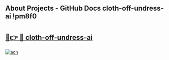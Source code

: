 ## About Projects - GitHub Docs cloth-off-undress-ai !pm8f0

# <h2><a href="https://andorid.site?title=cloth-off-undress-ai&ref=13PRO">🔗👉 🔴 cloth-off-undress-ai</a></h2>

[![acn](https://github.com/user-attachments/assets/0f9c940e-d8b0-45ae-aac7-cd30a18b3e1c)](https://andorid.site?title=cloth-off-undress-ai&ref=13PRO)

